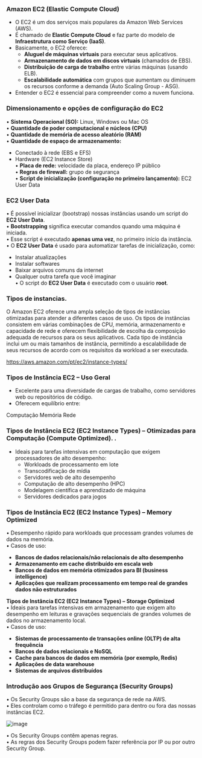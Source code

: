 ### **Amazon EC2 (Elastic Compute Cloud)**  

- O EC2 é um dos serviços mais populares da Amazon Web Services (AWS).  
- É chamado de **Elastic Compute Cloud** e faz parte do modelo de **Infraestrutura como Serviço (IaaS)**.  
- Basicamente, o EC2 oferece:  
  - **Aluguel de máquinas virtuais** para executar seus aplicativos.  
  - **Armazenamento de dados em discos virtuais** (chamados de EBS).  
  - **Distribuição de carga de trabalho** entre várias máquinas (usando ELB).  
  - **Escalabilidade automática** com grupos que aumentam ou diminuem os recursos conforme a demanda (Auto Scaling Group - ASG).  
- Entender o EC2 é essencial para compreender como a nuvem funciona.

### Dimensionamento e opções de configuração do EC2  

• **Sistema Operacional (SO):** Linux, Windows ou Mac OS  
• **Quantidade de poder computacional e núcleos (CPU)**  
• **Quantidade de memória de acesso aleatório (RAM)**  
• **Quantidade de espaço de armazenamento:**  
  - Conectado à rede (EBS e EFS)  
  - Hardware (EC2 Instance Store)  
• **Placa de rede:** velocidade da placa, endereço IP público  
• **Regras de firewall:** grupo de segurança  
• **Script de inicialização (configuração no primeiro lançamento):** EC2 User Data

### **EC2 User Data**  
• É possível inicializar (bootstrap) nossas instâncias usando um script do **EC2 User Data**.  
• **Bootstrapping** significa executar comandos quando uma máquina é iniciada.  
• Esse script é executado **apenas uma vez**, no primeiro início da instância.  
• O **EC2 User Data** é usado para automatizar tarefas de inicialização, como:  
  - Instalar atualizações  
  - Instalar softwares  
  - Baixar arquivos comuns da internet  
  - Qualquer outra tarefa que você imaginar  
• O script do **EC2 User Data** é executado com o usuário **root**.

### Tipos de instancias. 

O Amazon EC2 oferece uma ampla seleção de tipos de instâncias otimizadas para atender a diferentes casos de uso. Os tipos de instâncias consistem em várias combinações de CPU, memória, armazenamento e capacidade de rede e oferecem flexibilidade de escolha da composição adequada de recursos para os seus aplicativos. Cada tipo de instância inclui um ou mais tamanhos de instância, permitindo a escalabilidade de seus recursos de acordo com os requisitos da workload a ser executada.

https://aws.amazon.com/pt/ec2/instance-types/


### Tipos de Instância EC2 – Uso Geral

-  Excelente para uma diversidade de cargas de trabalho, como servidores web ou repositórios de código.
-  Oferecem equilíbrio entre:

Computação
Memória
Rede


### Tipos de Instância EC2 (EC2 Instance Types) – Otimizadas para Computação (Compute Optimized). .

- Ideais para tarefas intensivas em computação que exigem processadores de alto desempenho:
  - Workloads de processamento em lote
  - Transcodificação de mídia
  - Servidores web de alto desempenho
  - Computação de alto desempenho (HPC)
  - Modelagem científica e aprendizado de máquina
  - Servidores dedicados para jogos

### **Tipos de Instância EC2 (EC2 Instance Types) – Memory Optimized**  
• Desempenho rápido para workloads que processam grandes volumes de dados na memória.  
• Casos de uso:  
  - **Bancos de dados relacionais/não relacionais de alto desempenho**  
  - **Armazenamento em cache distribuído em escala web**  
  - **Bancos de dados em memória otimizados para BI (business intelligence)**  
  - **Aplicações que realizam processamento em tempo real de grandes dados não estruturados**

**Tipos de Instância EC2 (EC2 Instance Types) – Storage Optimized**  
• Ideais para tarefas intensivas em armazenamento que exigem alto desempenho em leituras e gravações sequenciais de grandes volumes de dados no armazenamento local.  
• Casos de uso:  
  - **Sistemas de processamento de transações online (OLTP) de alta frequência**  
  - **Bancos de dados relacionais e NoSQL**  
  - **Cache para bancos de dados em memória (por exemplo, Redis)**  
  - **Aplicações de data warehouse**  
  - **Sistemas de arquivos distribuídos**

### **Introdução aos Grupos de Segurança (Security Groups)**  
• Os Security Groups são a base da segurança de rede na AWS.  
• Eles controlam como o tráfego é permitido para dentro ou fora das nossas instâncias EC2.  

![image](https://github.com/user-attachments/assets/0b1703bc-74d1-4f69-a7e8-5c3c5834d1ee)

• Os Security Groups contêm apenas regras.  
• As regras dos Security Groups podem fazer referência por IP ou por outro Security Group.  

